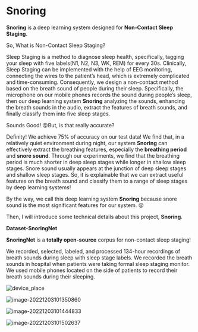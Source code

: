 # Snoring

**Snoring** is a deep learning system designed for **Non-Contact Sleep Staging**. 

So, What is Non-Contact Sleep Staging?

Sleep Staging is a method to diagnose sleep health, specifically, tagging your sleep with five labels(N1, N2, N3, WK, REM) for every 30s. Clinically, Sleep Staging can be implemented with the help of EEG monitoring, connecting the wires to the patient’s head, which is extremely complicated and time-consuming. Consequently, we design a non-contact method based on the breath sound of people during their sleep. Specifically, the microphone on our mobile phones records the sound during people’s sleep, then our deep learning system **Snoring** analyzing the sounds, enhancing the breath sounds in the audio, extract the features of breath sounds, and finally classify them into five sleep stages. 

Sounds Good! 😝But, is that really accurate? 

Definity! We achieve 75% of accuracy on our test data! We find that, in a relatively quiet environment during night, our system **Snoring** can effectively extract the breathing features, especially the **breathing period** and **snore sound**. Through our experiments, we find that the breathing period is much shorter in deep sleep stages while longer in shallow sleep stages. Snore sound usually appears at the junction of deep sleep stages and shallow sleep stages. So, it is explainable that we can extract useful features on the breath sound and classify them to a range of sleep stages by deep learning systems! 

By the way, we call this deep learning system **Snoring** because snore sound is the most significant features for our system. 😲

Then, I will introduce some technical details about this project, **Snoring**.

**Dataset-SnoringNet**

**SnoringNet** is a **totally open-source** corpus for non-contact sleep staging!

We recorded, selected, labeled, and processed 134-hour recordings of breath sounds during sleep with sleep stage labels. We recorded the breath sounds in hospital when patients were taking formal sleep staging monitor. We used mobile phones located on the side of patients to record their breath sounds during their sleeping. 

<p>

![device_place](https://github.com/Ameixa551/Snoring/blob/master/images/device_place.png)

</p>


<p>

![image-20221203101350860](https://github.com/Ameixa551/Snoring/blob/master/images/image-20221203101350860.png)

</p>

<p>

![image-20221203101444833](https://github.com/Ameixa551/Snoring/blob/master/images/image-20221203101444833.png)

</p>

<p>

![image-20221203101502637](https://github.com/Ameixa551/Snoring/blob/master/images/image-20221203101502637.png)

</p>
